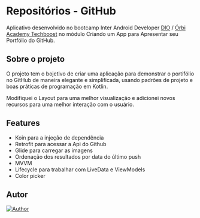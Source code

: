 # Repositórios - GitHub

Aplicativo desenvolvido no bootcamp Inter Android Developer [DIO](https://digitalinnovation.one/) / [Órbi Academy Techboost](https://digitalinnovation.one/tech-boost) no módulo
Criando um App para Apresentar seu Portfólio do GitHub. 

## Sobre o projeto

O projeto tem o bojetivo de criar uma aplicação para demonstrar o portifólio no GitHub de maneira elegante e simplificada, usando padrões de projeto e
boas práticas de programação em Kotlin.

Modifiquei o Layout para uma melhor visualização e adicionei novos recursos para uma melhor interação com o usuário.


## Features
- Koin para a injeção de dependência </br>
- Retrofit para acessar a Api do Github </br>
- Glide para carregar as imagens </br>
- Ordenação dos resultados por data do último push </br>
- MVVM </br>
- Lifecycle para trabalhar com LiveData e ViewModels</br>
- Color picker </br>

    


        







## Autor
[![Author](https://img.shields.io/static/v1?label=@author&message=Waldir%20Cavalcanti&color=important)](https://github.com/waldircavalcanti)
